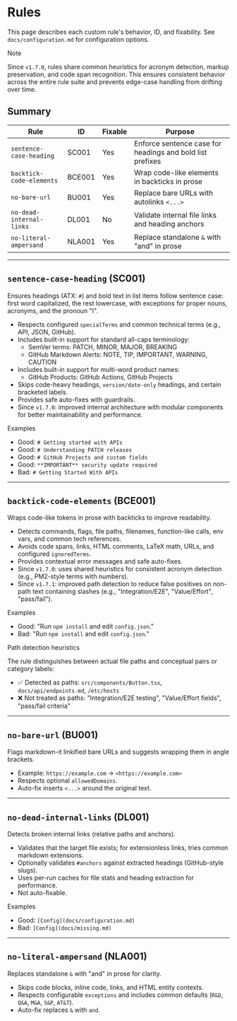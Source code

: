 # Rules

This page describes each custom rule's behavior, ID, and fixability. See `docs/configuration.md` for configuration options.

> [!NOTE]
> Since `v1.7.0`, rules share common heuristics for acronym detection, markup preservation, and code span recognition. This ensures consistent behavior across the entire rule suite and prevents edge-case handling from drifting over time.

## Summary

| Rule | ID | Fixable | Purpose |
|------|----|---------|---------|
| `sentence-case-heading` | SC001 | Yes | Enforce sentence case for headings and bold list prefixes |
| `backtick-code-elements` | BCE001 | Yes | Wrap code-like elements in backticks in prose |
| `no-bare-url` | BU001 | Yes | Replace bare URLs with autolinks `<...>` |
| `no-dead-internal-links` | DL001 | No | Validate internal file links and heading anchors |
| `no-literal-ampersand` | NLA001 | Yes | Replace standalone `&` with "and" in prose |

---

## `sentence-case-heading` (SC001)

Ensures headings (ATX: `#`) and bold text in list items follow sentence case: first word capitalized, the rest lowercase, with exceptions for proper nouns, acronyms, and the pronoun "I".

- Respects configured `specialTerms` and common technical terms (e.g., API, JSON, GitHub).
- Includes built-in support for standard all-caps terminology:
  - SemVer terms: PATCH, MINOR, MAJOR, BREAKING
  - GitHub Markdown Alerts: NOTE, TIP, IMPORTANT, WARNING, CAUTION
- Includes built-in support for multi-word product names:
  - GitHub Products: GitHub Actions, GitHub Projects
- Skips code-heavy headings, `version/date-only` headings, and certain bracketed labels.
- Provides safe auto-fixes with guardrails.
- Since `v1.7.0`: improved internal architecture with modular components for better maintainability and performance.

Examples

- Good: `# Getting started with APIs`
- Good: `# Understanding PATCH releases`
- Good: `# GitHub Projects and custom fields`
- Good: `**IMPORTANT** security update required`
- Bad: `# Getting Started With APIs`

---

## `backtick-code-elements` (BCE001)

Wraps code-like tokens in prose with backticks to improve readability.

- Detects commands, flags, file paths, filenames, function-like calls, env vars, and common tech references.
- Avoids code spans, links, HTML comments, LaTeX math, URLs, and configured `ignoredTerms`.
- Provides contextual error messages and safe auto-fixes.
- Since `v1.7.0`: uses shared heuristics for consistent acronym detection (e.g., PM2-style terms with numbers).
- Since `v1.7.1`: improved path detection to reduce false positives on
  non-path text containing slashes (e.g., "Integration/E2E", "Value/Effort",
  "pass/fail").

Examples

- Good: "Run `npm install` and edit `config.json`."
- Bad: "Run `npm install` and edit `config.json`."

Path detection heuristics

The rule distinguishes between actual file paths and conceptual pairs or
category labels:

- ✅ Detected as paths: `src/components/Button.tsx`, `docs/api/endpoints.md`, `/etc/hosts`
- ❌ Not treated as paths: "Integration/E2E testing", "Value/Effort fields",
  "pass/fail criteria"

---

## `no-bare-url` (BU001)

Flags markdown-it linkified bare URLs and suggests wrapping them in angle brackets.

- Example: `https://example.com` → `<https://example.com>`
- Respects optional `allowedDomains`.
- Auto-fix inserts `<...>` around the original text.

---

## `no-dead-internal-links` (DL001)

Detects broken internal links (relative paths and anchors).

- Validates that the target file exists; for extensionless links, tries common markdown extensions.
- Optionally validates `#anchors` against extracted headings (GitHub-style slugs).
- Uses per-run caches for file stats and heading extraction for performance.
- Not auto-fixable.

Examples

- Good: `[Config](docs/configuration.md)`
- Bad: `[Config](docs/missing.md)`

---

## `no-literal-ampersand` (NLA001)

Replaces standalone `&` with "and" in prose for clarity.

- Skips code blocks, inline code, links, and HTML entity contexts.
- Respects configurable `exceptions` and includes common defaults (`R&D`, `Q&A`, `M&A`, `S&P`, `AT&T`).
- Auto-fix replaces `&` with `and`.
